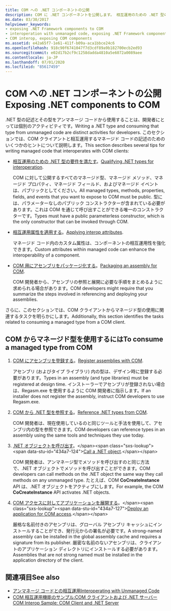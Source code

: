 ```yaml
---
title: COM への .NET コンポーネントの公開
description: COM に .NET コンポーネントを公開します。 相互運用のための .NET 型の要件を満たします。 相互運用属性を適用します。 COM 用のアセンブリをパッケージ化します。 COM からマネージド型を使用します。
ms.date: 03/30/2017
helpviewer_keywords:
- exposing .NET Framework components to COM
- interoperation with unmanaged code, exposing .NET Framework components
- COM interop, exposing COM components
ms.assetid: e42a65f7-1e61-411f-b09a-aca1bbce24c6
ms.openlocfilehash: 918c90f6741047f7d3cdf89a9b182700ecb2ed93
ms.sourcegitcommit: e02d17b2cf9c1258dadda4810a5e6072a0089aee
ms.contentlocale: ja-JP
ms.lasthandoff: 07/01/2020
ms.locfileid: "85617459"
---
```

# <a name="exposing-net-components-to-com"></a><span data-ttu-id="434a7-107">COM への .NET コンポーネントの公開</span><span class="sxs-lookup"><span data-stu-id="434a7-107">Exposing .NET components to COM</span></span>

<span data-ttu-id="434a7-108">.NET 型の記述とその型をアンマネージ コードから使用することは、開発者にとっては個別のアクティビティです。</span><span class="sxs-lookup"><span data-stu-id="434a7-108">Writing a .NET type and consuming that type from unmanaged code are distinct activities for developers.</span></span> <span data-ttu-id="434a7-109">このセクションでは、COM クライアントと相互運用するマネージド コードの記述のためのいくつかのヒントについて説明します。</span><span class="sxs-lookup"><span data-stu-id="434a7-109">This section describes several tips for writing managed code that interoperates with COM clients:</span></span>

- <span data-ttu-id="434a7-110">[相互運用のための .NET 型の要件を満たす](../../standard/native-interop/qualify-net-types-for-interoperation.md)。</span><span class="sxs-lookup"><span data-stu-id="434a7-110">[Qualifying .NET types for interoperation](../../standard/native-interop/qualify-net-types-for-interoperation.md).</span></span>

     <span data-ttu-id="434a7-111">COM に対して公開するすべてのマネージド型、マネージド メソッド、マネージド プロパティ、マネージド フィールド、およびマネージド イベントは、パブリックとしてください。</span><span class="sxs-lookup"><span data-stu-id="434a7-111">All managed types, methods, properties, fields, and events that you want to expose to COM must be public.</span></span> <span data-ttu-id="434a7-112">型には、パラメーターなしのパブリック コンストラクターが含まれている必要があります。これは COM を通じて呼び出すことができる唯一のコンストラクターです。</span><span class="sxs-lookup"><span data-stu-id="434a7-112">Types must have a public parameterless constructor, which is the only constructor that can be invoked through COM.</span></span>

- <span data-ttu-id="434a7-113">[相互運用属性を適用する](../../standard/native-interop/apply-interop-attributes.md)。</span><span class="sxs-lookup"><span data-stu-id="434a7-113">[Applying interop attributes](../../standard/native-interop/apply-interop-attributes.md).</span></span>

     <span data-ttu-id="434a7-114">マネージド コード内のカスタム属性は、コンポーネントの相互運用性を強化できます。</span><span class="sxs-lookup"><span data-stu-id="434a7-114">Custom attributes within managed code can enhance the interoperability of a component.</span></span>

- <span data-ttu-id="434a7-115">[COM 用にアセンブリをパッケージ化する](packaging-an-assembly-for-com.md)。</span><span class="sxs-lookup"><span data-stu-id="434a7-115">[Packaging an assembly for COM](packaging-an-assembly-for-com.md).</span></span>

     <span data-ttu-id="434a7-116">COM 開発者から、アセンブリの参照と展開に必要な手順をまとめるように求められる場合があります。</span><span class="sxs-lookup"><span data-stu-id="434a7-116">COM developers might require that you summarize the steps involved in referencing and deploying your assemblies.</span></span>

 <span data-ttu-id="434a7-117">さらに、このセクションでは、COM クライアントからマネージド型の使用に関連するタスクを明らかにします。</span><span class="sxs-lookup"><span data-stu-id="434a7-117">Additionally, this section identifies the tasks related to consuming a managed type from a COM client.</span></span>

## <a name="to-consume-a-managed-type-from-com"></a><span data-ttu-id="434a7-118">COM からマネージド型を使用するには</span><span class="sxs-lookup"><span data-stu-id="434a7-118">To consume a managed type from COM</span></span>

1. <span data-ttu-id="434a7-119">[COM にアセンブリを登録する](registering-assemblies-with-com.md)。</span><span class="sxs-lookup"><span data-stu-id="434a7-119">[Register assemblies with COM](registering-assemblies-with-com.md).</span></span>

     <span data-ttu-id="434a7-120">アセンブリ (およびタイプ ライブラリ) 内の型は、デザイン時に登録する必要があります。</span><span class="sxs-lookup"><span data-stu-id="434a7-120">Types in an assembly (and type libraries) must be registered at design time.</span></span> <span data-ttu-id="434a7-121">インストーラーでアセンブリが登録されない場合は、Regasm.exe を使用するように COM 開発者に指示します。</span><span class="sxs-lookup"><span data-stu-id="434a7-121">If an installer does not register the assembly, instruct COM developers to use Regasm.exe.</span></span>

2. <span data-ttu-id="434a7-122">[COM から .NET 型を参照する](how-to-reference-net-types-from-com.md)。</span><span class="sxs-lookup"><span data-stu-id="434a7-122">[Reference .NET types from COM](how-to-reference-net-types-from-com.md).</span></span>

     <span data-ttu-id="434a7-123">COM 開発者は、現在使用しているのと同じツールと手法を使用して、アセンブリ内の型を参照できます。</span><span class="sxs-lookup"><span data-stu-id="434a7-123">COM developers can reference types in an assembly using the same tools and techniques they use today.</span></span>

3. <span data-ttu-id="434a7-124">[.NET オブジェクトを呼び出す](https://docs.microsoft.com/previous-versions/dotnet/netframework-4.0/8hw8h46b(v=vs.100))。</span><span class="sxs-lookup"><span data-stu-id="434a7-124">[Call a .NET object](https://docs.microsoft.com/previous-versions/dotnet/netframework-4.0/8hw8h46b(v=vs.100)).</span></span>

     <span data-ttu-id="434a7-125">COM 開発者は、アンマネージ型でメソッドを呼び出すのと同じ方法で、.NET オブジェクトでメソッドを呼び出すことができます。</span><span class="sxs-lookup"><span data-stu-id="434a7-125">COM developers can call methods on the .NET object the same way they call methods on any unmanaged type.</span></span> <span data-ttu-id="434a7-126">たとえば、COM **CoCreateInstance** API は、.NET オブジェクトをアクティブにします。</span><span class="sxs-lookup"><span data-stu-id="434a7-126">For example, the COM **CoCreateInstance** API activates .NET objects.</span></span>

4. <span data-ttu-id="434a7-127">[COM アクセスに対してアプリケーションを展開する](https://docs.microsoft.com/previous-versions/dotnet/netframework-4.0/c2850st8(v=vs.100))。</span><span class="sxs-lookup"><span data-stu-id="434a7-127">[Deploy an application for COM access](https://docs.microsoft.com/previous-versions/dotnet/netframework-4.0/c2850st8(v=vs.100)).</span></span>

     <span data-ttu-id="434a7-128">厳格な名前付きのアセンブリは、グローバル アセンブリ キャッシュにインストールすることができ、発行元からの署名が必要です。</span><span class="sxs-lookup"><span data-stu-id="434a7-128">A strong-named assembly can be installed in the global assembly cache and requires a signature from its publisher.</span></span> <span data-ttu-id="434a7-129">厳密な名前のないアセンブリは、クライアントのアプリケーション ディレクトリにインストールする必要があります。</span><span class="sxs-lookup"><span data-stu-id="434a7-129">Assemblies that are not strong named must be installed in the application directory of the client.</span></span>

## <a name="see-also"></a><span data-ttu-id="434a7-130">関連項目</span><span class="sxs-lookup"><span data-stu-id="434a7-130">See also</span></span>

- [<span data-ttu-id="434a7-131">アンマネージ コードとの相互運用</span><span class="sxs-lookup"><span data-stu-id="434a7-131">Interoperating with Unmanaged Code</span></span>](index.md)
- [<span data-ttu-id="434a7-132">COM 相互運用機能のサンプル:COM クライアントおよび .NET サーバー</span><span class="sxs-lookup"><span data-stu-id="434a7-132">COM Interop Sample: COM Client and .NET Server</span></span>](com-interop-sample-com-client-and-net-server.md)
